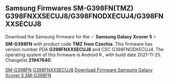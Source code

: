 <h2>Samsung Firmwares SM-G398FN(TMZ) G398FNXXSECUJ8/G398FNODXECUJ4/G398FNXXSECUJ8</h2>
Download the Samsung firmware for the ✅ <strong>Samsung Galaxy Xcover 5 </strong> ⭐ <strong>SM-G398FN</strong> with product code <strong>TMZ</strong> <strong> from Czechia</strong>. This firmware has version number PDA <strong>G398FNXXSECUJ8</strong> and CSC G398FNODXECUJ4. The operating system of this firmware is Android R , with build date 2021-11-25. Changelist <strong>21947640</strong>.


[SM-G398FN](https://samfirm.shop/samsung/model/SM-G398FN)
[G398FNXXSECUJ8](https://samfirm.shop/samsung/pda/G398FNXXSECUJ8)
[Download Firmware Samsung Galaxy Xcover 5 SM-G398FN](https://samfirm.shop/samsung/firmware/477219)
